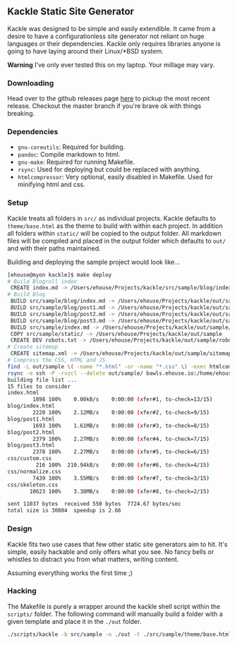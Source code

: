 ## Kackle Static Site Generator

Kackle was designed to be simple and easily extendible. It came from a desire to
have a configurationless site generator not reliant on huge languages or their
dependencies. Kackle only requires libraries anyone is going to have laying
around their Linux/\*BSD system.

**Warning** I've only ever tested this on my laptop. Your millage may vary.

### Downloading
Head over to the github releases page
[here](https://github.com/ehouse/kackle/releases) to pickup the most recent
release. Checkout the master branch if you're brave ok with things breaking.

### Dependencies
- `gnu-coreutils`: Required for building.
- `pandoc`: Compile markdown to html.
- `gnu-make`: Required for running Makefile.
- `rsync`: Used for deploying but could be replaced with anything.
- `htmlcompressor`: Very optional, easily disabled in Makefile. Used for minifying html and css.

### Setup

Kackle treats all folders in `src/` as individual projects. Kackle defaults to
`theme/base.html` as the theme to build with within each project. In addition
all folders within `static/` will be copied to the output folder. All markdown
files will be compiled and placed in the output folder which defaults to `out/`
and with their paths maintained.

Building and deploying the sample project would look like...

```bash
[ehouse@myon kackle]$ make deploy
# Build Blogroll index
 CREATE index.md -> /Users/ehouse/Projects/kackle/src/sample/blog/index.md
# Build Blog
 BUILD src/sample/blog/index.md -> /Users/ehouse/Projects/kackle/out/sample/blog/index.html
 BUILD src/sample/blog/post1.md -> /Users/ehouse/Projects/kackle/out/sample/blog/post1.html
 BUILD src/sample/blog/post2.md -> /Users/ehouse/Projects/kackle/out/sample/blog/post2.html
 BUILD src/sample/blog/post3.md -> /Users/ehouse/Projects/kackle/out/sample/blog/post3.html
 BUILD src/sample/index.md -> /Users/ehouse/Projects/kackle/out/sample/index.html
 COPY src/sample/static/ -> /Users/ehouse/Projects/kackle/out/sample
 CREATE DEV robots.txt -> /Users/ehouse/Projects/kackle/out/sample/robots.txt
# Create sitemap
 CREATE sitemap.xml -> /Users/ehouse/Projects/kackle/out/sample/sitemap.xml
# Compress the CSS, HTML and JS
find -L out/sample \( -name "*.html" -or -name "*.css" \) -exec htmlcompressor --compress-js --compress-css {} -o {} \;
rsync -e ssh -P -rvzcl --delete out/sample/ bawls.ehouse.io:/home/ehouse/public_html/webtest --cvs-exclude
building file list ...
15 files to consider
index.html
        1898 100%    0.00kB/s    0:00:00 (xfer#1, to-check=13/15)
blog/index.html
        2220 100%    2.12MB/s    0:00:00 (xfer#2, to-check=9/15)
blog/post1.html
        1693 100%    1.61MB/s    0:00:00 (xfer#3, to-check=8/15)
blog/post2.html
        2379 100%    2.27MB/s    0:00:00 (xfer#4, to-check=7/15)
blog/post3.html
        2378 100%    2.27MB/s    0:00:00 (xfer#5, to-check=6/15)
css/custom.css
         216 100%  210.94kB/s    0:00:00 (xfer#6, to-check=4/15)
css/normalize.css
        7439 100%    3.55MB/s    0:00:00 (xfer#7, to-check=3/15)
css/skeleton.css
       10623 100%    3.38MB/s    0:00:00 (xfer#8, to-check=2/15)

sent 11037 bytes  received 550 bytes  7724.67 bytes/sec
total size is 30804  speedup is 2.66
```

### Design

Kackle fits two use cases that few other static site generators aim to hit. It's
simple, easily hackable and only offers what you see. No fancy bells or
whistles to distract you from what matters, writing content.

Assuming everything works the first time ;) 

### Hacking

The Makefile is purely a wrapper around the kackle shell script within the
`scripts/` folder. The following command will manually build a folder with a given
template and place it in the `./out` folder.

``` bash
./scripts/kackle -b src/sample -o ./out -t ./src/sample/theme/base.html
```
